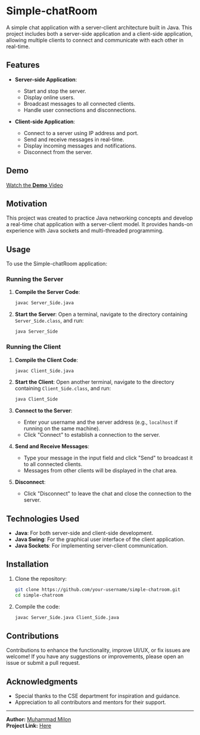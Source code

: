# Simple-chatRoom

A simple chat application with a server-client architecture built in Java. This project includes both a server-side application and a client-side application, allowing multiple clients to connect and communicate with each other in real-time.

## Features

- **Server-side Application**:
  - Start and stop the server.
  - Display online users.
  - Broadcast messages to all connected clients.
  - Handle user connections and disconnections.

- **Client-side Application**:
  - Connect to a server using IP address and port.
  - Send and receive messages in real-time.
  - Display incoming messages and notifications.
  - Disconnect from the server.

## Demo

[Watch the **Demo** Video](https://www.youtube.com/watch?v=gz4mQVkoeYw&list=PLcpndM7GLzjoY4KC20QDfufO3LX5IoUWg&index=5)

## Motivation

This project was created to practice Java networking concepts and develop a real-time chat application with a server-client model. It provides hands-on experience with Java sockets and multi-threaded programming.

## Usage

To use the Simple-chatRoom application:

### Running the Server

1. **Compile the Server Code**:
    ```bash
    javac Server_Side.java
    ```
2. **Start the Server**:
    Open a terminal, navigate to the directory containing `Server_Side.class`, and run:
    ```bash
    java Server_Side
    ```

### Running the Client

1. **Compile the Client Code**:
    ```bash
    javac Client_Side.java
    ```
2. **Start the Client**:
    Open another terminal, navigate to the directory containing `Client_Side.class`, and run:
    ```bash
    java Client_Side
    ```
3. **Connect to the Server**:
    - Enter your username and the server address (e.g., `localhost` if running on the same machine).
    - Click "Connect" to establish a connection to the server.

4. **Send and Receive Messages**:
    - Type your message in the input field and click "Send" to broadcast it to all connected clients.
    - Messages from other clients will be displayed in the chat area.

5. **Disconnect**:
    - Click "Disconnect" to leave the chat and close the connection to the server.

## Technologies Used

- **Java**: For both server-side and client-side development.
- **Java Swing**: For the graphical user interface of the client application.
- **Java Sockets**: For implementing server-client communication.

## Installation

1. Clone the repository:
    ```bash
    git clone https://github.com/your-username/simple-chatroom.git
    cd simple-chatroom
    ```
2. Compile the code:
    ```bash
    javac Server_Side.java Client_Side.java
    ```

## Contributions

Contributions to enhance the functionality, improve UI/UX, or fix issues are welcome! If you have any suggestions or improvements, please open an issue or submit a pull request.

## Acknowledgments

- Special thanks to the CSE department for inspiration and guidance.
- Appreciation to all contributors and mentors for their support.

---

**Author:** [Muhammad Milon](https://github.com/muhammadMilon)  
**Project Link:** [Here](https://github.com/muhammadMilon/Simple-chatRoom)
